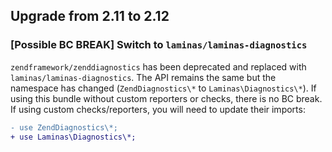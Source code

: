 ## Upgrade from 2.11 to 2.12

### [Possible BC BREAK] Switch to `laminas/laminas-diagnostics`

`zendframework/zenddiagnostics` has been deprecated and replaced with `laminas/laminas-diagnostics`. The API remains the same
but the namespace has changed (`ZendDiagnostics\*` to `Laminas\Diagnostics\*`). If using this bundle without custom reporters
or checks, there is no BC break. If using custom checks/reporters, you will need to update their imports:

```diff
- use ZendDiagnostics\*;
+ use Laminas\Diagnostics\*;
```

